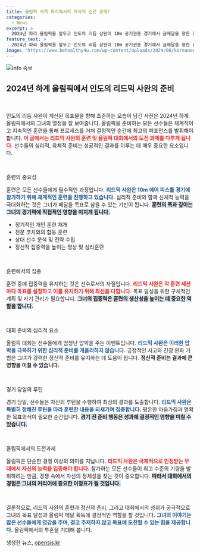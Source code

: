 ```yaml
---
title: 올림픽 사격 파리에서의 역사적 순간 공개!
categories:
  - News
excerpt: >
  2024년 파리 올림픽을 앞두고 인도의 리듬 상완이 10m 공기권총 경기에서 금메달을 향한 집중력을 발산하고 있다. 그녀의 열정과 준비 과정, 이번 대회에서의 기대감을 함께 알아보자!
feature_text: >
  2024년 파리 올림픽을 앞두고 인도의 리듬 상완이 10m 공기권총 경기에서 금메달을 향한 집중력을 발산하고 있다. 그녀의 열정과 준비 과정, 이번 대회에서의 기대감을 함께 알아보자!
image: 'https://www.behealthy4u.com/wp-content/uploads/2024/06/koreanews.jpg'
---
```


<p><img src="https://www.behealthy4u.com/wp-content/uploads/2024/06/koreanews.jpg" alt="info 속보" /></p>

<h2 data-ke-size="size26">2024년 하계 올림픽에서 인도의 리드믹 사완의 준비</h2>

<p data-ke-size="size16">&nbsp;</p>

<p>인도의 리듬 사완이 계산된 목표물을 향해 조준하는 모습이 담긴 사진은 2024년 하계 올림픽에서의 그녀의 열정을 잘 보여줍니다. 올림픽을 준비하는 모든 선수들은 체계적이고 지속적인 훈련을 통해 프로세스를 거쳐 결정적인 순간에 최고의 퍼포먼스를 발휘해야 합니다. <b><span style="color: #ee2323;">이 글에서는 리드믹 사완의 훈련 및 올림픽 대회에서의 도전 과제를 다루게 됩니다.</span></b> 선수들의 심리적, 육체적 준비는 성공적인 결과를 이루는 데 매우 중요한 요소입니다.</p>

<p data-ke-size="size16">&nbsp;</p>

<p>훈련의 중요성</p>

<p>훈련은 모든 선수들에게 필수적인 과정입니다. <b><span style="color: #1a5490;">리드믹 사완은 10m 에어 피스틀 경기에 참가하기 위해 체계적인 훈련을 진행하고 있습니다.</span></b> 심리적 준비와 함께 신체적 능력을 극대화하는 것은 그녀가 메달을 목표로 삼을 수 있는 기반이 됩니다. <b><span style="background-color: #21538527;">훈련의 폭과 깊이는 그녀의 경기력에 직접적인 영향을 미치게 됩니다.</span></b></p>

<ul>
<li>정기적인 개인 훈련 재개</li>
<li>전문 코치와의 합동 훈련</li>
<li>상대 선수 분석 및 전략 수립</li>
<li>정신적 집중력을 높이는 명상 및 심리훈련</li>
</ul>

<p data-ke-size="size16">&nbsp;</p>

<p>훈련에서의 집중</p>

<p>훈련 중에 집중력을 유지하는 것은 선수로서의 자질입니다. <b><span style="color: #ee2323;">리드믹 사완은 각 훈련 세션마다 목표를 설정하고 이를 유지하기 위해 최선을 다합니다.</span></b> 목표 달성을 위한 구체적인 계획 및 자기 관리가 필요합니다. <b><span style="background-color: #21538527;">그녀의 집중력은 훈련의 생산성을 높이는 데 중요한 역할을 합니다.</span></b></p>

<p data-ke-size="size16">&nbsp;</p>

<p>대회 준비의 심리적 요소</p>

<p>올림픽 대회는 선수들에게 엄청난 압박을 주는 이벤트입니다. <b><span style="color: #1a5490;">리드믹 사완은 이러한 압박을 극복하기 위한 심리적 준비를 게을리하지 않습니다.</span></b> 긍정적인 사고와 긴장 완화 기법은 그녀가 강력한 정신적 준비를 유지하는 데 도움이 됩니다. <b><span style="ee2323;">정신적 준비는 결과에 큰 영향을 미칠 수 있습니다.</span></b>        </p>

<p data-ke-size="size16">&nbsp;</p>

<p>경기 당일의 루틴</p>

<p>경기 당일, 선수들은 자신의 루틴을 수행하여 최상의 결과를 도출합니다. <b><span style="color: #1a5490;">리드믹 사완은 특별히 정해진 루틴을 따라 훈련한 내용을 되새기며 집중합니다.</span></b> 평온한 마음가짐과 명확한 목표의식이 필요한 순간입니다. <b><span style="background-color: #21538527;">경기 전 준비 행동은 성과에 결정적인 영향을 미칠 수 있습니다.</span></b></p>

<p data-ke-size="size16">&nbsp;</p>

<p>올림픽에서의 도전과제</p>

<p>올림픽은 단순한 경쟁 이상의 의미를 지닙니다. <b><span style="color: #ee2323;">리드믹 사완은 국제적으로 인정받는 무대에서 자신의 능력을 입증해야 합니다.</span></b> 참가하는 모든 선수들이 최고 수준의 기량을 발휘하려는 만큼, 경쟁 속에서 자신의 정체성을 찾는 것이 중요합니다. <b><span style="background-color: #21538527;">따라서 대회에서의 경험은 그녀의 커리어에 중요한 이정표가 될 것입니다.</span></b></p>

<p data-ke-size="size16">&nbsp;</p>

<p>결론적으로, 리드믹 사완의 훈련과 정신적 준비, 그리고 대회에서의 성취가 궁극적으로 그녀의 목표 달성과 올림픽 메달 획득에 결정적인 역할을 할 것입니다. <b><span style="color: #1a5490;">그녀의 이야기는 많은 선수들에게 영감을 주며, 결코 주저하지 않고 목표에 도전할 수 있는 힘을 제공합니다.</span></b> 올림픽에서의 투혼을 기대해 봅니다.</p>
생생한 뉴스, <a href="https://opensis.kr" rel="dofollow">opensis.kr</a>


